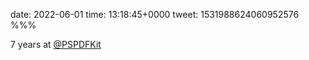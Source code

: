 date: 2022-06-01
time: 13:18:45+0000
tweet: 1531988624060952576
%%%

7 years at [@PSPDFKit](https://twitter.com/PSPDFKit)
